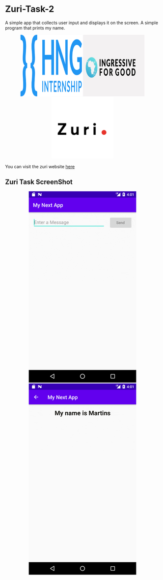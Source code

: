 # Zuri-Task-2

A simple app that collects user input and displays it on the screen. A simple program that prints my name.
<p align="center">
<img src="https://github.com/EricoMartin/Zuri-Task-2/blob/main/hng_logo.png" width="200" height = "200">                                                                                                                                              
<img src="https://github.com/EricoMartin/Zuri-Task-2/blob/main/ingressive_logo.png" width="200" height = "200">
<img src="https://github.com/EricoMartin/Zuri-Task-2/blob/main/zuri.png" width="200" height = "200">
</p>
You can visit the zuri website <a href ="https://internship.zuri.team/">here</a> 

## Zuri Task ScreenShot

<p align="center">
<img src="https://github.com/EricoMartin/Zuri-Task-2/blob/main/app/src/main/res/drawable/Screenshot_1629212483.gif" width="350">
                                                                                                                                                
<img src="https://github.com/EricoMartin/Zuri-Task-2/blob/main/app/src/main/res/drawable/Screenshot_1629212518.gif" width="350">

</p>
